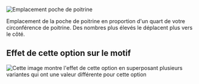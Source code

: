 ![Emplacement poche de poitrine](chestpocketplacement.svg)

Emplacement de la poche de poitrine en proportion d'un quart de votre circonférence de poitrine. Des nombres plus élevés le déplacent plus vers le côté.

## Effet de cette option sur le motif

![Cette image montre l'effet de cette option en superposant plusieurs variantes qui ont une valeur différente pour cette option](jaeger_chestpocketplacement_sample.svg "Effet de cette option sur le motif")
